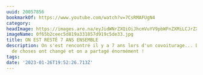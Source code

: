 ```yaml
---
uuid: 20057856
bookmarkOf: https://www.youtube.com/watch?v=7CsRMAFUgN4
category: 
headImage: https://images.are.na/eyJidWNrZXQiOiJhcmVuYV9pbWFnZXMiLCJrZXkiOiIyMDA1Nzg1Ni9vcmlnaW5hbF8wZjY1YjJjZWVjNWQ4MTlhMzMxODU3ZDkxOWM1ZGUzMy5qcGciLCJlZGl0cyI6eyJyZXNpemUiOnsid2lkdGgiOjEyMDAsImhlaWdodCI6MTIwMCwiZml0IjoiaW5zaWRlIiwid2l0aG91dEVubGFyZ2VtZW50Ijp0cnVlfSwid2VicCI6eyJxdWFsaXR5Ijo5MH0sImpwZWciOnsicXVhbGl0eSI6OTB9LCJyb3RhdGUiOm51bGx9fQ==?bc=0
imageName: 0f65b2ceec5d819a331857d919c5de33.jpg
title: ON EST RESTÉ 7 ANS ENSEMBLE
description: On s'est rencontré il y a 7 ans lors d'un covoiturage... Depuis beaucoup
  de choses ont changé et on a partagé énormément !
tags: 
date: '2023-01-26T19:52:26.713Z'
---
```

